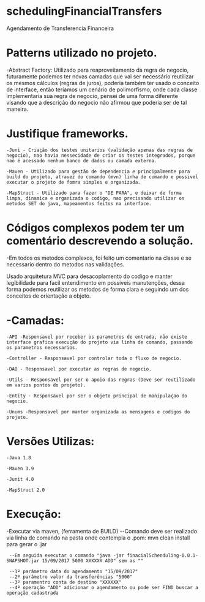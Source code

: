 # schedulingFinancialTransfers
Agendamento de Transferencia Financeira

# Patterns utilizado no projeto.

   -Abstract Factory:
    Utilizado para reaproveitamento da regra de negocio, futuramente podemos ter novas camadas que  vai ser necessário reutilizar os mesmos cálculos (regras de juros), poderia também ter usado o conceito de interface, então teríamos um cenário de polimorfismo, onde cada classe implementaria sua regra de negocio, pensei de uma forma diferente visando que a descrição do negocio não afirmou que poderia ser de tal maneira. 



# Justifique frameworks.

    -Juni - Criação dos testes unitarios (validação apenas das regras de negocio), nao havia nessecidade de criar os testes integrados, porque nao é acessado nenhum banco de dados ou camada externa.

    -Maven - Utilizado para gestão de dependencia e principalmente para build do projeto, atravez do comando (mvn) linha de comando e possivel executar o projeto de fomra simples e organizada. 

    -MapStruct - Utilizado para fazer o "DE PARA", e deixar de forma limpa, dinamica e organizada o codigo, nao precisando utilizar os metodos SET do java, mapeamentos feitos na interface.



# Códigos complexos podem ter um comentário descrevendo a solução.

   -Em todos os metodos complexos, foi feito um comentario na classe e se necessario dentro do metodos nas validações.

   

Usado arquitetura MVC para desacoplamento do codigo e manter legibilidade para facil entendimento em possiveis manutenções, dessa forma podemos reutilizar os metodos de forma clara e seguindo um dos conceitos de orientação a objeto.



# -Camadas:

    -API -Responsavel por receber os parametros de entrada, não existe interface grafica execução do projeto via linha de comando, passando os parametros necessarios.

    -Controller - Responsavel por controlar toda o fluxo de negocio.

    -DAO - Responsavel por executar as regras de negocio.

    -Utils - Responsavel por ser o apoio das regras (Deve ser reutilizado em varios pontos do projeto).

    -Entity - Responsavel por ser o objeto principal de manipulaçao do negocio.

    -Unums -Responsavel por manter organizada as mensagens e codigos do projeto.

    

# Versões Utilizas: 

    -Java 1.8

    -Maven 3.9

    -Junit 4.0

    -MapStruct 2.0

# Execução:  
   -Executar via maven, (ferramenta de BUILD)
      --Comando deve ser realizado via linha de comando na pasta onde contempla o .pom: mvn clean install para gerar o .jar
     
     --Em seguida executar o comando "java -jar finacialSchenduling-0.0.1-SNAPSHOT.jar 15/09/2017 5000 XXXXXX ADD" sem as ""
     
     --1º parâmetro data do agendamento "15/09/2017"
     --2º parâmetro valor da transferências "5000"
     --3º paramentro conta de destino "XXXXXX"
     --4º operação "ADD" adicionar o agendamento ou pode ser FIND buscar a operação cadastrada
